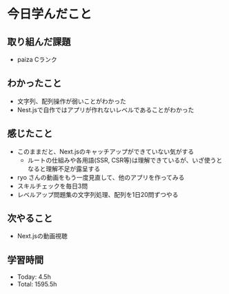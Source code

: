 # 今日学んだこと
## 取り組んだ課題
- paiza Cランク
## わかったこと
- 文字列、配列操作が弱いことがわかった
- Nest.jsで自作ではアプリが作れないレベルであることがわかった
## 感じたこと
- このままだと、Next.jsのキャッチアップができていない気がする
    - ルートの仕組みや各用語(SSR, CSR等)は理解できているが、いざ使うとなると理解不足が露呈する
- ryo さんの動画をもう一度見直して、他のアプリを作ってみる
- スキルチェックを毎日3問
- レベルアップ問題集の文字列処理、配列を1日20問ずつやる
## 次やること
- Next.jsの動画視聴
## 学習時間
- Today: 4.5h
- Total: 1595.5h